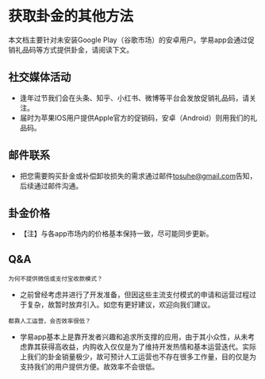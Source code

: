 # 获取卦金的其他方法
本文档主要针对未安装Google Play（谷歌市场）的安卓用户。学易app会通过促销礼品码等方式提供卦金，请阅读下文。
## 社交媒体活动
- 逢年过节我们会在头条、知乎、小红书、微博等平台会发放促销礼品码，请关注。
- 届时为苹果IOS用户提供Apple官方的促销码，安卓（Android）则用我们的礼品码。
## 邮件联系
- 把您需要购买卦金或补偿卸妆损失的需求通过邮件<tosuhe@gmail.com>告知，后续通过邮件沟通。
## 卦金价格
- 【注】与各app市场内的价格基本保持一致，尽可能同步更新。
## Q&A
```
为何不提供微信或支付宝收款模式？
```
- 之前曾经考虑并进行了开发准备，但因这些主流支付模式的申请和运营过程过于复杂，故暂时放弃引入。如您有更好建议，欢迎向我们建议。
```
都靠人工运营，会否效率很低？
```
- 学易app基本上是靠开发者兴趣和追求所支撑的应用，由于其小众性，从未考虑靠其获得高收益，内购收入仅仅是为了维持开发热情和基本运营迭代。实际上我们的卦金销量极少，故可预计人工运营也不存在很多工作量，目的仅是为支持我们的用户提供方便。故效率不会很低。
